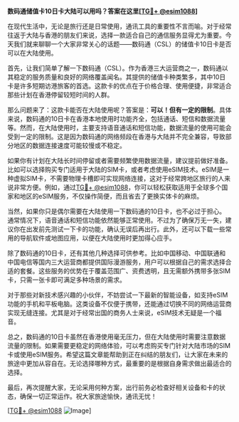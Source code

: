 **数码通储值卡10日卡大陆可以用吗？答案在这里[[TG💪+ @esim1088](https://t.me/s/esim1088)]**

在现代生活中，无论是旅行还是日常使用，通讯工具的重要性不言而喻。对于经常往返于大陆与香港的朋友们来说，选择一款适合自己的通信服务显得尤为重要。今天我们就来聊聊一个大家非常关心的话题——数码通（CSL）的储值卡10日卡是否可以在大陆使用。

首先，让我们简单了解一下数码通（CSL）。作为香港三大运营商之一，数码通以其稳定的服务质量和良好的网络覆盖闻名。其提供的储值卡种类繁多，其中10日卡是许多短期访港旅客的首选。这款卡的优点在于价格合理、使用便捷，非常适合那些计划在香港停留较短时间的人群。

那么问题来了：这款卡能否在大陆使用呢？答案是：**可以！但有一定的限制**。具体来说，数码通的10日卡在香港本地使用时功能齐全，包括通话、短信和数据流量等。然而，在大陆使用时，主要支持语音通话和短信功能，数据流量的使用可能会受到一定的限制。这是因为数码通的网络频段在香港与大陆并不完全兼容，导致部分地区的数据连接速度可能较慢或不稳定。

如果你有计划在大陆长时间停留或者需要频繁使用数据流量，建议提前做好准备。比如可以选择购买专门适用于大陆的SIM卡，或者考虑使用eSIM技术。eSIM是一种虚拟SIM卡，不需要物理卡槽即可实现网络连接，这对于经常跨地区旅行的人来说非常方便。例如，通过[TG💪+ @esim1088](https://t.me/s/esim1088)，你可以轻松获取适用于全球多个国家和地区的eSIM服务，不仅操作简便，而且省去了更换实体卡的麻烦。

当然，如果你只是偶尔需要在大陆使用一下数码通的10日卡，也不必过于担心。通常情况下，语音通话和短信功能依然能够正常使用。不过为了确保万无一失，建议你在出发前先测试一下卡的功能，确认无误后再出行。此外，还可以下载一些常用的导航软件或地图应用，以便在大陆使用时更加得心应手。

除了数码通的10日卡，还有其他几种选择可供参考。比如中国移动、中国联通和中国电信等国内三大运营商都提供国际漫游服务，用户可以根据自己的需求选择合适的套餐。这些服务的优势在于覆盖范围广、资费透明，且无需额外携带多张SIM卡，只需一张卡即可满足多种场景的需求。

对于那些对新技术感兴趣的小伙伴，不妨尝试一下最新的智能设备，如支持eSIM功能的手机和平板电脑。这类设备不仅便于携带，还能通过切换不同的网络运营商实现无缝连接。尤其是对于经常出国的商务人士来说，eSIM技术无疑是一个福音。

总之，数码通的10日卡虽然在香港使用毫无压力，但在大陆使用时需要注意数据流量的限制。如果需要更稳定的网络体验，可以考虑购买专门针对大陆市场的SIM卡或使用eSIM服务。希望这篇文章能帮助到正在纠结的朋友们，让大家在未来的旅途中更加从容自在。无论选择哪种方式，最重要的是根据自身需求做出最适合的选择。

最后，再次提醒大家，无论采用何种方案，出行前务必检查好相关设备和卡的状态，确保一切正常运作。祝大家旅途愉快，通讯无忧！

[[TG💪+ @esim1088](https://t.me/s/esim1088) ![Image](https://i.postimg.cc/4NQfJmqS/Snipaste-2025-05-13-00-14-12.png)]